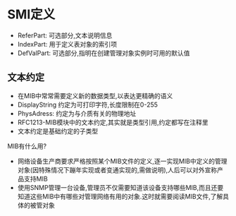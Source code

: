 # SMI定义

- ReferPart: 可选部分,文本说明信息
- IndexPart: 用于定义表对象的索引项
- DefValPart: 可选部分,指明在创建管理对象实例时可用的默认值

## 文本约定

- 在MIB中常常需要定义新的数据类型,以表达更精确的语义
- DisplayString 约定为可打印字符,长度限制在0-255
- PhysAdress: 约定为与介质有关的物理地址
- RFC1213-MIB模块中的文本约定,其实就是类型引用,约定都写在注释里
- 文本约定是基础约定的子类型

MIB有什么用?

- 网络设备生产商要求严格按照某个MIB文件的定义,逐一实现MIB中定义的管理对象(因特殊情况下蹦年实现或者变通实现的,需做说明),人后可以对外宣称产品支持MIB
- 使用SNMP管理一台设备,管理员不仅需要知道该设备支持哪些MIB,而且还要知道这些MIB中有哪些对管理网络有用的对象.这时就需要阅读MIB文件,了解具体的被管对象
